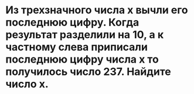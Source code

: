 #  Из трехзначного числа х вычли его последнюю цифру. Когда результат разделили на 10, а к частному слева приписали последнюю цифру числа х то получилось число 237. Найдите число х.

